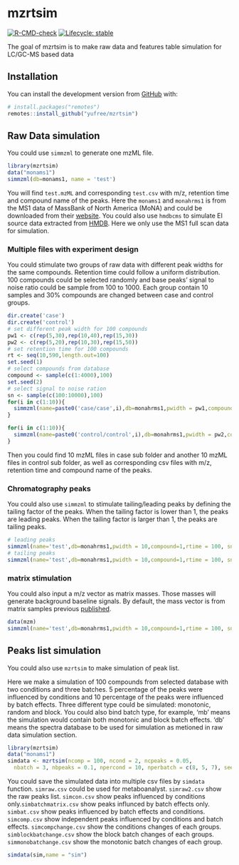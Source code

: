 
<!-- README.md is generated from README.Rmd. Please edit that file -->

# mzrtsim

<!-- badges: start -->

[![R-CMD-check](https://github.com/yufree/mzrtsim/actions/workflows/R-CMD-check.yaml/badge.svg)](https://github.com/yufree/mzrtsim/actions/workflows/R-CMD-check.yaml)
[![Lifecycle:
stable](https://img.shields.io/badge/lifecycle-stable-brightgreen.svg)](https://lifecycle.r-lib.org/articles/stages.html#stable)
<!-- badges: end -->

The goal of mzrtsim is to make raw data and features table simulation
for LC/GC-MS based data

## Installation

You can install the development version from
[GitHub](https://github.com/) with:

``` r
# install.packages("remotes")
remotes::install_github("yufree/mzrtsim")
```

## Raw Data simulation

You could use `simmzml` to generate one mzML file.

``` r
library(mzrtsim)
data("monams1")
simmzml(db=monams1, name = 'test')
```

You will find `test.mzML` and corresponding `test.csv` with m/z,
retention time and compound name of the peaks. Here the `monams1` and
`monahrms1` is from the MS1 data of MassBank of North America (MoNA) and
could be downloaded from their
[website](https://mona.fiehnlab.ucdavis.edu/downloads). You could also
use `hmdbcms` to simulate EI source data extracted from
[HMDB](https://hmdb.ca/downloads). Here we only use the MS1 full scan
data for simulation.

### Multiple files with experiment design

You could stimulate two groups of raw data with different peak widths
for the same compounds. Retention time could follow a uniform
distribution. 100 compounds could be selected randomly and base peaks’
signal to noise ratio could be sample from 100 to 1000. Each group
contain 10 samples and 30% compounds are changed between case and
control groups.

``` r
dir.create('case')
dir.create('control')
# set different peak width for 100 compounds
pw1 <- c(rep(5,30),rep(10,40),rep(15,30))
pw2 <- c(rep(5,20),rep(10,30),rep(15,50))
# set retention time for 100 compounds
rt <- seq(10,590,length.out=100)
set.seed(1)
# select compounds from database
compound <- sample(c(1:4000),100)
set.seed(2)
# select signal to noise ration
sn <- sample(c(100:10000),100)
for(i in c(1:10)){
  simmzml(name=paste0('case/case',i),db=monahrms1,pwidth = pw1,compound=compound,rtime = rt, sn=sn)
}

for(i in c(1:10)){
  simmzml(name=paste0('control/control',i),db=monahrms1,pwidth = pw2,compound=compound,rtime = rt, sn=sn)
}
```

Then you could find 10 mzML files in case sub folder and another 10 mzML
files in control sub folder, as well as corresponding csv files with
m/z, retention time and compound name of the peaks.

### Chromatography peaks

You could also use `simmzml` to stimulate tailing/leading peaks by
defining the tailing factor of the peaks. When the tailing factor is
lower than 1, the peaks are leading peaks. When the tailing factor is
larger than 1, the peaks are tailing peaks.

``` r
# leading peaks
simmzml(name='test',db=monahrms1,pwidth = 10,compound=1,rtime = 100, sn=10,tailingfactor = 0.8)
# tailing peaks
simmzml(name='test',db=monahrms1,pwidth = 10,compound=1,rtime = 100, sn=10,tailingfactor = 1.5)
```

### matrix stimulation

You could also input a m/z vector as matrix masses. Those masses will
generate background baseline signals. By default, the mass vector is
from matrix samples previous
[published](https://jcheminf.biomedcentral.com/articles/10.1186/s13321-022-00586-8).

``` r
data(mzm)
simmzml(name='test',db=monahrms1,pwidth = 10,compound=1,rtime = 100, sn=10,matrixmz = mzm,matrix = TRUE)
```

## Peaks list simulation

You could also use `mzrtsim` to make simulation of peak list.

Here we make a simulation of 100 compounds from selected database with
two conditions and three batches. 5 percentage of the peaks were
influenced by conditions and 10 percentage of the peaks were influenced
by batch effects. Three different type could be simulated: monotonic,
random and block. You could also bind batch type, for example, ‘mb’
means the simulation would contain both monotonic and block batch
effects. ‘db’ means the spectra database to be used for simulation as
metioned in raw data simulation section.

``` r
library(mzrtsim)
data("monams1")
simdata <- mzrtsim(ncomp = 100, ncond = 2, ncpeaks = 0.05,
  nbatch = 3, nbpeaks = 0.1, npercond = 10, nperbatch = c(8, 5, 7), seed = 42, batchtype = 'mb', db=monams1)
```

You could save the simulated data into multiple csv files by `simdata`
function. `simraw.csv` could be used for metaboanalyst. `simraw2.csv`
show the raw peaks list. `simcon.csv` show peaks influenced by
conditions only.`simbatchmatrix.csv` show peaks influnced by batch
effects only. `simbat.csv` show peaks influenced by batch effects and
conditions. `simcomp.csv` show independent peaks influenced by
conditions and batch effects. `simcompchange.csv` show the conditions
changes of each groups. `simblockbatchange.csv` show the block batch
changes of each groups. `simmonobatchange.csv` show the monotonic batch
changes of each group.

``` r
simdata(sim,name = "sim")
```
